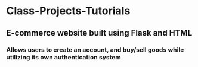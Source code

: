 # Class-Projects-Tutorials

## E-commerce website built using Flask and HTML

### Allows users to create an account, and buy/sell goods while utilizing its own authentication system
